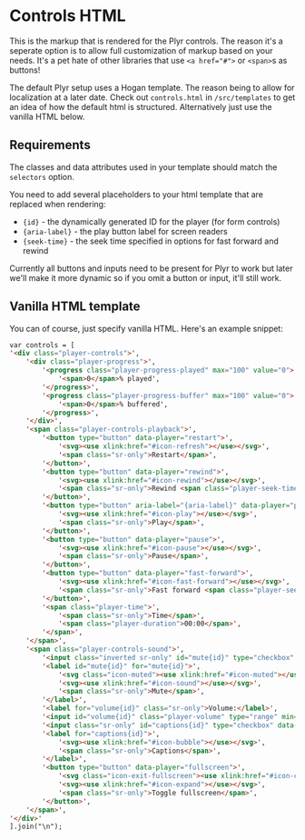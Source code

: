 # Controls HTML

This is the markup that is rendered for the Plyr controls. The reason it's a seperate option is to allow full customization of markup based on your needs. It's a pet hate of other libraries that use `<a href="#">` or `<span>`s as buttons! 

The default Plyr setup uses a Hogan template. The reason being to allow for localization at a later date. Check out `controls.html` in `/src/templates` to get an idea of how the default html is structured. Alternatively just use the vanilla HTML below.

## Requirements

The classes and data attributes used in your template should match the `selectors` option. 

You need to add several placeholders to your html template that are replaced when rendering:

- `{id}` - the dynamically generated ID for the player (for form controls)
- `{aria-label}` - the play button label for screen readers
- `{seek-time}` - the seek time specified in options for fast forward and rewind

Currently all buttons and inputs need to be present for Plyr to work but later we'll make it more dynamic so if you omit a button or input, it'll still work. 

## Vanilla HTML template

You can of course, just specify vanilla HTML. Here's an example snippet:

```html
var controls = [
'<div class="player-controls">',
	'<div class="player-progress">',
		'<progress class="player-progress-played" max="100" value="0">',
			'<span>0</span>% played',
		'</progress>',
		'<progress class="player-progress-buffer" max="100" value="0">',
			'<span>0</span>% buffered',
		'</progress>',
	'</div>',
	'<span class="player-controls-playback">',
		'<button type="button" data-player="restart">',
			'<svg><use xlink:href="#icon-refresh"></use></svg>',
			'<span class="sr-only">Restart</span>',
		'</button>',
		'<button type="button" data-player="rewind">',
			'<svg><use xlink:href="#icon-rewind"></use></svg>',
			'<span class="sr-only">Rewind <span class="player-seek-time">{seek_time}</span> seconds</span>',
		'</button>',
		'<button type="button" aria-label="{aria-label}" data-player="play">',
			'<svg><use xlink:href="#icon-play"></use></svg>',
			'<span class="sr-only">Play</span>',
		'</button>',
		'<button type="button" data-player="pause">',
			'<svg><use xlink:href="#icon-pause"></use></svg>',
			'<span class="sr-only">Pause</span>',
		'</button>',
		'<button type="button" data-player="fast-forward">',
			'<svg><use xlink:href="#icon-fast-forward"></use></svg>',
			'<span class="sr-only">Fast forward <span class="player-seek-time">{seek_time}</span> seconds</span>',
		'</button>',
		'<span class="player-time">',
			'<span class="sr-only">Time</span>',
			'<span class="player-duration">00:00</span>',
		'</span>',
	'</span>',
	'<span class="player-controls-sound">',
		'<input class="inverted sr-only" id="mute{id}" type="checkbox" data-player="mute">',
		'<label id="mute{id}" for="mute{id}">',
			'<svg class="icon-muted"><use xlink:href="#icon-muted"></use></svg>',
			'<svg><use xlink:href="#icon-sound"></use></svg>',
			'<span class="sr-only">Mute</span>',
		'</label>',
		'<label for="volume{id}" class="sr-only">Volume:</label>',
		'<input id="volume{id}" class="player-volume" type="range" min="0" max="10" value="5" data-player="volume">',
		'<input class="sr-only" id="captions{id}" type="checkbox" data-player="captions">',
		'<label for="captions{id}">',
			'<svg><use xlink:href="#icon-bubble"></use></svg>',
			'<span class="sr-only">Captions</span>',
		'</label>',
		'<button type="button" data-player="fullscreen">',
			'<svg class="icon-exit-fullscreen"><use xlink:href="#icon-collapse"></use></svg>',
			'<svg><use xlink:href="#icon-expand"></use></svg>',
			'<span class="sr-only">Toggle fullscreen</span>',
		'</button>',
	'</span>',
'</div>'
].join("\n");
```